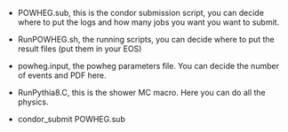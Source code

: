 - POWHEG.sub, this is the condor submission script, you can decide where to put the logs and how many jobs you want you want to submit.

- RunPOWHEG.sh, the running scripts, you can decide where to put the result files (put them in your EOS)

- powheg.input, the powheg parameters file. You can decide the number of events and PDF here.

- RunPythia8.C, this is the shower MC macro. Here you can do all the physics.

- condor_submit POWHEG.sub
